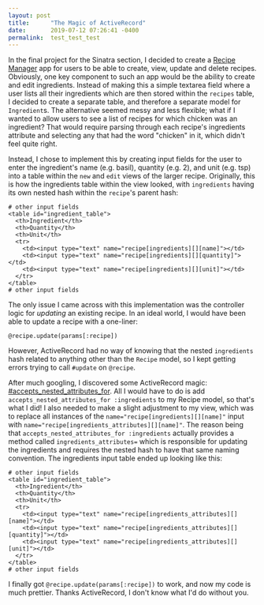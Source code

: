 ```yaml
---
layout: post
title:      "The Magic of ActiveRecord"
date:       2019-07-12 07:26:41 -0400
permalink:  test_test_test
---
```



In the final project for the Sinatra section, I decided to create a [Recipe Manager](https://github.com/tgray017/recipe-manager) app for users to be able to create, view, update and delete recipes. Obviously, one key component to such an app would be the ability to create and edit ingredients. Instead of making this a simple textarea field where a user lists all their ingredients which are then stored within the `recipes` table, I decided to create a separate table, and therefore a separate model for `Ingredient`s. The alternative seemed messy and less flexible; what if I wanted to allow users to see a list of recipes for which chicken was an ingredient? That would require parsing through each recipe's ingredients attribute and selecting any that had the word "chicken" in it, which didn't feel quite right.

Instead, I chose to implement this by creating input fields for the user to enter the ingredient's name (e.g. basil), quantity (e.g. 2), and unit (e.g. tsp) into a table within the `new` and `edit` views of the larger recipe. Originally, this is how the ingredients table within the view looked, with `ingredients` having its own nested hash within the `recipe`'s parent hash:

```
# other input fields
<table id="ingredient_table">
  <th>Ingredient</th>
  <th>Quantity</th>
  <th>Unit</th>
  <tr>
    <td><input type="text" name="recipe[ingredients][][name]"></td>
    <td><input type="text" name="recipe[ingredients][][quantity]"></td>
    <td><input type="text" name="recipe[ingredients][][unit]"></td>
  </tr>
</table>
# other input fields
```

The only issue I came across with this implementation was the controller logic for *updating* an existing recipe. In an ideal world, I would have been able to update a recipe with a one-liner:
```
@recipe.update(params[:recipe])
```
However, ActiveRecord had no way of knowing that the nested `ingredients` hash related to anything other than the `Recipe` model, so I kept getting errors trying to call `#update` on `@recipe`.

After much googling, I discovered some ActiveRecord magic: [#accepts_nested_attributes_for](https://api.rubyonrails.org/classes/ActiveRecord/NestedAttributes/ClassMethods.html#method-i-accepts_nested_attributes_for).
All I would have to do is add `accepts_nested_attributes_for :ingredients` to my Recipe model, so that's what I did! I also needed to make a slight adjustment to my view, which was to replace all instances of the `name="recipe[ingredients][][name]"` input with `name="recipe[ingredients_attributes][][name]"`. The reason being that `accepts_nested_attributes_for :ingredients` actually provides a method called `ingredients_attributes=` which is responsible for updating the ingredients and requires the nested hash to have that same naming convention. The ingredients input table ended up looking like this:

```
# other input fields
<table id="ingredient_table">
  <th>Ingredient</th>
  <th>Quantity</th>
  <th>Unit</th>
  <tr>
    <td><input type="text" name="recipe[ingredients_attributes][][name]"></td>
    <td><input type="text" name="recipe[ingredients_attributes][][quantity]"></td>
    <td><input type="text" name="recipe[ingredients_attributes][][unit]"></td>
  </tr>
</table>
# other input fields
```

I finally got `@recipe.update(params[:recipe])` to work, and now my code is much prettier. Thanks ActiveRecord, I don't know what I'd do without you.


